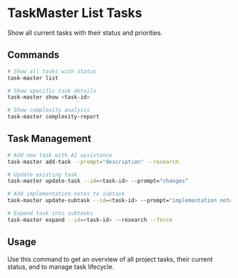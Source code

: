 # TaskMaster List Tasks

Show all current tasks with their status and priorities.

## Commands

```bash
# Show all tasks with status
task-master list

# Show specific task details
task-master show <task-id>

# Show complexity analysis
task-master complexity-report
```

## Task Management

```bash
# Add new task with AI assistance
task-master add-task --prompt="description" --research

# Update existing task
task-master update-task --id=<task-id> --prompt="changes"

# Add implementation notes to subtask
task-master update-subtask --id=<task-id> --prompt="implementation notes"

# Expand task into subtasks
task-master expand --id=<task-id> --research --force
```

## Usage

Use this command to get an overview of all project tasks, their current status, and to manage task lifecycle.
